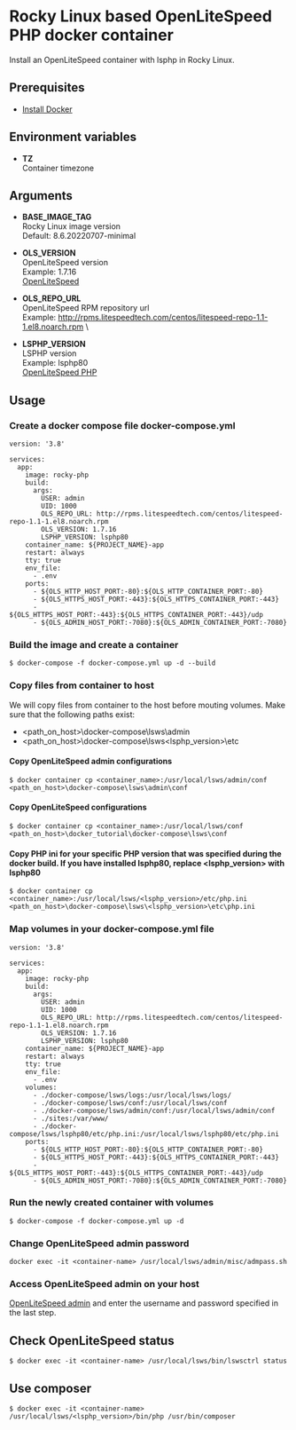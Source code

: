 # Rocky Linux based OpenLiteSpeed PHP docker container

Install an OpenLiteSpeed container with lsphp in Rocky Linux.

## Prerequisites
*  [Install Docker](https://www.docker.com/)

## Environment variables

* **TZ** \
Container timezone

## Arguments
* **BASE_IMAGE_TAG** \
Rocky Linux image version \
Default: 8.6.20220707-minimal

* **OLS_VERSION** \
OpenLiteSpeed version \
Example: 1.7.16 \
[OpenLiteSpeed](https://openlitespeed.org/release-log/)

* **OLS_REPO_URL** \
OpenLiteSpeed RPM repository url \
Example: http://rpms.litespeedtech.com/centos/litespeed-repo-1.1-1.el8.noarch.rpm \

* **LSPHP_VERSION** \
LSPHP version \
Example: lsphp80 \
[OpenLiteSpeed PHP](https://openlitespeed.org/kb/default-php-settings-for-openlitespeed/)


## Usage
### Create a docker compose file **docker-compose.yml**
```
version: '3.8'

services:
  app:
    image: rocky-php
    build:
      args:
        USER: admin
        UID: 1000
        OLS_REPO_URL: http://rpms.litespeedtech.com/centos/litespeed-repo-1.1-1.el8.noarch.rpm
        OLS_VERSION: 1.7.16
        LSPHP_VERSION: lsphp80
    container_name: ${PROJECT_NAME}-app
    restart: always
    tty: true
    env_file:
      - .env
    ports:
      - ${OLS_HTTP_HOST_PORT:-80}:${OLS_HTTP_CONTAINER_PORT:-80}
      - ${OLS_HTTPS_HOST_PORT:-443}:${OLS_HTTPS_CONTAINER_PORT:-443}
      - ${OLS_HTTPS_HOST_PORT:-443}:${OLS_HTTPS_CONTAINER_PORT:-443}/udp
      - ${OLS_ADMIN_HOST_PORT:-7080}:${OLS_ADMIN_CONTAINER_PORT:-7080}
```

### Build the image and create a container
```
$ docker-compose -f docker-compose.yml up -d --build
```

### Copy files from container to host
We will copy files from container to the host before mouting volumes. Make sure that the following paths exist:
* <path_on_host>\docker-compose\lsws\admin
* <path_on_host>\docker-compose\lsws\<lsphp_version>\etc

#### Copy OpenLiteSpeed admin configurations
```
$ docker container cp <container_name>:/usr/local/lsws/admin/conf <path_on_host>\docker-compose\lsws\admin\conf
```

#### Copy OpenLiteSpeed configurations
```
$ docker container cp <container_name>:/usr/local/lsws/conf <path_on_host>\docker_tutorial\docker-compose\lsws\conf
```

#### Copy PHP ini for your specific PHP version that was specified during the docker build. If you have installed lsphp80, replace <lsphp_version> with lsphp80
```
$ docker container cp <container_name>:/usr/local/lsws/<lsphp_version>/etc/php.ini <path_on_host>\docker-compose\lsws\<lsphp_version>\etc\php.ini
```

### Map volumes in your docker-compose.yml file
```
version: '3.8'

services:
  app:
    image: rocky-php
    build:
      args:
        USER: admin
        UID: 1000
        OLS_REPO_URL: http://rpms.litespeedtech.com/centos/litespeed-repo-1.1-1.el8.noarch.rpm
        OLS_VERSION: 1.7.16
        LSPHP_VERSION: lsphp80
    container_name: ${PROJECT_NAME}-app
    restart: always
    tty: true
    env_file:
      - .env
    volumes:
      - ./docker-compose/lsws/logs:/usr/local/lsws/logs/
      - ./docker-compose/lsws/conf:/usr/local/lsws/conf
      - ./docker-compose/lsws/admin/conf:/usr/local/lsws/admin/conf
      - ./sites:/var/www/
      - ./docker-compose/lsws/lsphp80/etc/php.ini:/usr/local/lsws/lsphp80/etc/php.ini
    ports:
      - ${OLS_HTTP_HOST_PORT:-80}:${OLS_HTTP_CONTAINER_PORT:-80}
      - ${OLS_HTTPS_HOST_PORT:-443}:${OLS_HTTPS_CONTAINER_PORT:-443}
      - ${OLS_HTTPS_HOST_PORT:-443}:${OLS_HTTPS_CONTAINER_PORT:-443}/udp
      - ${OLS_ADMIN_HOST_PORT:-7080}:${OLS_ADMIN_CONTAINER_PORT:-7080}
```

### Run the newly created container with volumes
```
$ docker-compose -f docker-compose.yml up -d
```

### Change OpenLiteSpeed admin password
```
docker exec -it <container-name> /usr/local/lsws/admin/misc/admpass.sh
```

### Access OpenLiteSpeed admin on your host
[OpenLiteSpeed admin](http://localhost:7080) and enter the username and password specified in the last step.


## Check OpenLiteSpeed status
```
$ docker exec -it <container-name> /usr/local/lsws/bin/lswsctrl status
```

## Use composer
```
$ docker exec -it <container-name> /usr/local/lsws/<lsphp_version>/bin/php /usr/bin/composer
```